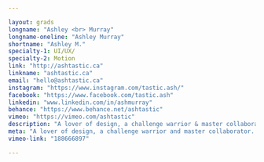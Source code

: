 ```yaml
---

layout: grads
longname: "Ashley <br> Murray"
longname-oneline: "Ashley Murray"
shortname: "Ashley M."
specialty-1: UI/UX/
specialty-2: Motion
link: "http://ashtastic.ca"
linkname: "ashtastic.ca"
email: "hello@ashtastic.ca"
instagram: "https://www.instagram.com/tastic.ash/"
facebook: "https://www.facebook.com/tastic.ash"
linkedin: "www.linkedin.com/in/ashmurray"
behance: "https://www.behance.net/ashtastic"
vimeo: "https://vimeo.com/ashtastic"
description: "A lover of design, a challenge warrior & master collaborator. I stretch the boundaries, armed with weird & logical creativity. Ash Tastic is my moniker. Life’s a party & I’m a designer."
meta: "A lover of design, a challenge warrior and master collaborator. I stretch the boundaries, armed with weird and logical creativity. Ash Tastic is my moniker. Life’s a party and I’m a designer."
vimeo-link: "188666897"

---
```

